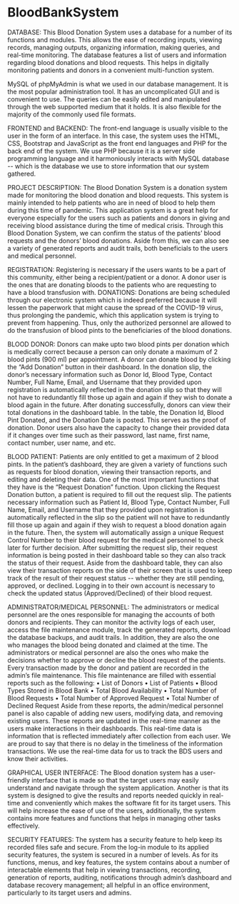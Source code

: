 # BloodBankSystem
DATABASE:
This Blood Donation System uses a database for a number of its functions and modules. This allows the ease of recording
inputs, viewing records, managing outputs, organizing information, making queries, and real-time
monitoring. The database features a list of users and information regarding blood donations and
blood requests. This helps in digitally monitoring patients and donors in a convenient multi-function
system.

MySQL of phpMyAdmin is what we used in our database management. It is the most popular
administration tool. It has an uncomplicated GUI and is convenient to use. The queries can be easily
edited and manipulated through the web supported medium that it holds. It is also flexible for the
majority of the commonly used file formats.

FRONTEND and BACKEND:
The front-end language is usually visible to the user in the form of an interface. In this case, the
system uses the HTML, CSS, Bootstrap and JavaScript as the front end languages and PHP for the
back end of the system. We use PHP because it is a server side programming language and it
harmoniously interacts with MySQL database -- which is the database we use to store information
that our system gathered.


PROJECT DESCRIPTION:
The Blood Donation System is a donation system made for monitoring the blood donation and
blood requests. This system is mainly intended to help patients who are in need of blood to help
them during this time of pandemic. This application system is a great help for everyone especially
for the users such as patients and donors in giving and receiving blood assistance during the time
of medical crisis. Through this Blood Donation System, we can confirm the status of the patients’
blood requests and the donors’ blood donations. Aside from this, we can also see a variety of
generated reports and audit trails, both beneficials to the users and medical personnel.

REGISTRATION:
Registering is necessary if the users wants to be a part of this community, either being a
recipient/patient or a donor. A donor user is the ones that are donating bloods to the patients who
are requesting to have a blood transfusion with.
DONATIONS:
Donations are being scheduled through our electronic system which is indeed preferred because it
will lessen the paperwork that might cause the spread of the COVID-19 virus, thus prolonging the
pandemic, which this application system is trying to prevent from happening. Thus, only the
authorized personnel are allowed to do the transfusion of blood pints to the beneficiaries of the
blood donations.

BLOOD DONOR:
Donors can make upto two blood pints per donation which is medically correct because a person
can only donate a maximum of 2 blood pints (900 ml) per appointment. A donor can donate blood
by clicking the “Add Donation” button in their dashboard. In the donation slip, the donor’s 
necessary information such as Donor Id, Blood Type, Contact Number, Full Name, Email, and
Username that they provided upon registration is automatically reflected in the donation slip so that
they will not have to redundantly fill those up again and again if they wish to donate a blood again
in the future.
After donating successfully, donors can view their total donations in the dashboard table. In the
table, the Donation Id, Blood Pint Donated, and the Donation Date is posted. This serves as the
proof of donation.
Donor users also have the capacity to change their provided data if it changes over time such as
their password, last name, first name, contact number, user name, and etc.

BLOOD PATIENT:
Patients are only entitled to get a maximum of 2 blood pints. In the patient’s dashboard, they are
given a variety of functions such as requests for blood donation, viewing their transaction reports,
and editing and deleting their data. One of the most important functions that they have is the “Request
Donation” function. Upon clicking the Request Donation button, a patient is required to fill out the
request slip. The patients necessary information such as Patient Id, Blood Type, Contact Number,
Full Name, Email, and Username that they provided upon registration is automatically reflected in
the slip so the patient will not have to redundantly fill those up again and again if they wish to request
a blood donation again in the future. Then, the system will automatically assign a unique Request
Control Number to their blood request for the medical personnel to check later for further decision.
After submitting the request slip, their request information is being posted in their dashboard table so
they can also track the status of their request. Aside from the dashboard table, they can also view
their transaction reports on the side of their screen that is used to keep track of the result of their 
request status -- whether they are still pending, approved, or declined. Logging in to their own account
is necessary to check the updated status (Approved/Declined) of their blood request.

ADMINISTRATOR/MEDICAL PERSONNEL:
The administrators or medical personnel are the ones responsible for managing the accounts of both
donors and recipients. They can monitor the activity logs of each user, access the file maintenance
module, track the generated reports, download the database backups, and audit trails. In addition,
they are also the one who manages the blood being donated and claimed at the time. The
administrators or medical personnel are also the ones who make the decisions whether to approve
or decline the blood request of the patients.
Every transaction made by the donor and patient are recorded in the admin’s file maintenance.
This file maintenance are filled with essential reports such as the following:
• List of Donors
• List of Patients
• Blood Types Stored in Blood Bank
• Total Blood Availability
• Total Number of Blood Requests
• Total Number of Approved Request
• Total Number of Declined Request
Aside from these reports, the admin/medical personnel panel is also capable of adding new users,
modifying data, and removing existing users.
These reports are updated in the real-time manner as the users make interactions in their dashboards.
This real-time data is information that is reflected immediately after collection from each user. We 
are proud to say that there is no delay in the timeliness of the information transactions. We use the
real-time data for us to track the BDS users and know their activities.

GRAPHICAL USER INTERFACE:
The Blood donation system has a user-friendly interface that is made so that the target users may
easily understand and navigate through the system application. Another is that its system is designed
to give the results and reports needed quickly in real-time and conveniently which makes the
software fit for its target users. This will help increase the ease of use of the users, additionally, the
system contains more features and functions that helps in managing other tasks effectively.

SECURITY FEATURES:
The system has a security feature to help keep its recorded files safe and secure. From the log-in
module to its applied security features, the system is secured in a number of levels. As for its
functions, menus, and key features, the system contains about a number of interactable elements
that help in viewing transactions, recording, generation of reports, auditing, notifications through
admin’s dashboard and database recovery management; all helpful in an office environment,
particularly to its target users and admins.




